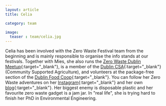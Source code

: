 ```yaml
---
layout: article
title: Celia

category: team

image:
  teaser : team/celia.jpg
---
```


Celia has been involved with the Zero Waste Festival team from the beginning and is mainly responsible to organise the info stands at our festivals. Together with Mies, she also runs the [Zero Waste Dublin Meetup](https://www.meetup.com/Zero-waste-meetup-ireland/){:target="_blank"}, is a member of the [Dublin CSA](https://csadublin.wordpress.com/){:target="_blank"} (Community Supported Agriculture), and volunteers at the package-free section of the [Dublin Food Coop](https://twitter.com/dublinfoodcoop){:target="_blank"}. You can follow her Zero Waste adventures on her [Instagram](https://www.instagram.com/zerowaste.adventures/){:target="_blank"} and her own [blog](http://celiasomlai.com/){:target="_blank"}. Her biggest enemy is disposable plastic and her favourite zero waste gadget is a jam jar. In "real life", she is trying hard to finish her PhD in Environmental Engineering.